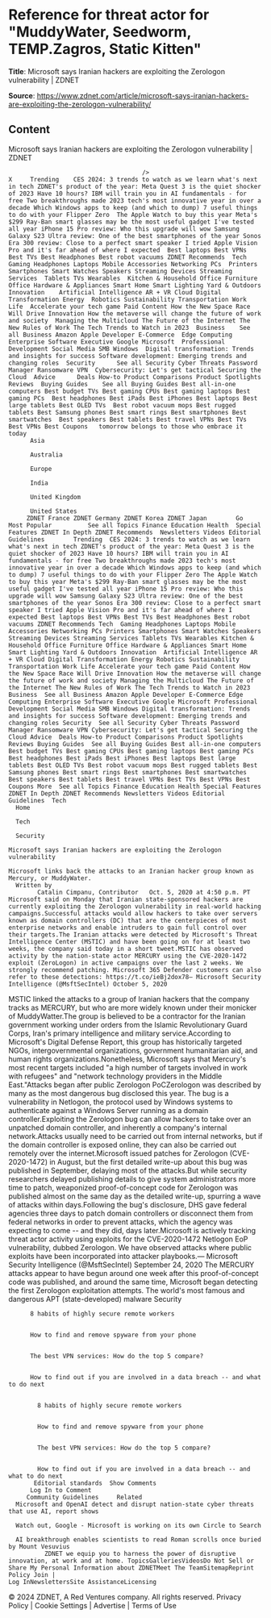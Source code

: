 # Reference for threat actor for "MuddyWater, Seedworm, TEMP.Zagros, Static Kitten"

**Title**: Microsoft says Iranian hackers are exploiting the Zerologon vulnerability | ZDNET

**Source**: https://www.zdnet.com/article/microsoft-says-iranian-hackers-are-exploiting-the-zerologon-vulnerability/

## Content




Microsoft says Iranian hackers are exploiting the Zerologon vulnerability | ZDNET


                                         />                                                                                                                                                                                                     X     Trending    CES 2024: 3 trends to watch as we learn what's next in tech ZDNET's product of the year: Meta Quest 3 is the quiet shocker of 2023 Have 10 hours? IBM will train you in AI fundamentals - for free Two breakthroughs made 2023 tech's most innovative year in over a decade Which Windows apps to keep (and which to dump) 7 useful things to do with your Flipper Zero  The Apple Watch to buy this year Meta's $299 Ray-Ban smart glasses may be the most useful gadget I've tested all year iPhone 15 Pro review: Who this upgrade will wow Samsung Galaxy S23 Ultra review: One of the best smartphones of the year Sonos Era 300 review: Close to a perfect smart speaker I tried Apple Vision Pro and it's far ahead of where I expected  Best laptops Best VPNs Best TVs Best Headphones Best robot vacuums ZDNET Recommends  Tech    Gaming Headphones Laptops Mobile Accessories Networking PCs  Printers Smartphones Smart Watches Speakers Streaming Devices Streaming Services  Tablets TVs Wearables  Kitchen & Household Office Furniture Office Hardware & Appliances Smart Home Smart Lighting Yard & Outdoors  Innovation    Artificial Intelligence AR + VR Cloud Digital Transformation Energy  Robotics Sustainability Transportation Work Life  Accelerate your tech game Paid Content How the New Space Race Will Drive Innovation How the metaverse will change the future of work and society  Managing the Multicloud The Future of the Internet The New Rules of Work The Tech Trends to Watch in 2023  Business    See all Business Amazon Apple Developer E-Commerce  Edge Computing Enterprise Software Executive Google Microsoft  Professional Development Social Media SMB Windows  Digital transformation: Trends and insights for success Software development: Emerging trends and changing roles  Security      See all Security Cyber Threats Password Manager Ransomware VPN  Cybersecurity: Let's get tactical Securing the Cloud  Advice      Deals How-to Product Comparisons Product Spotlights Reviews  Buying Guides    See all Buying Guides Best all-in-one computers Best budget TVs Best gaming CPUs Best gaming laptops Best gaming PCs  Best headphones Best iPads Best iPhones Best laptops Best large tablets Best OLED TVs  Best robot vacuum mops Best rugged tablets Best Samsung phones Best smart rings Best smartphones Best smartwatches  Best speakers Best tablets Best travel VPNs Best TVs Best VPNs Best Coupons   tomorrow belongs to those who embrace it today       
          Asia
        
          Australia
        
          Europe
        
          India
        
          United Kingdom
        
          United States
         ZDNET France ZDNET Germany ZDNET Korea ZDNET Japan        Go  Most Popular          See all Topics Finance Education Health  Special Features ZDNET In Depth ZDNET Recommends  Newsletters Videos Editorial Guidelines        Trending  CES 2024: 3 trends to watch as we learn what's next in tech ZDNET's product of the year: Meta Quest 3 is the quiet shocker of 2023 Have 10 hours? IBM will train you in AI fundamentals - for free Two breakthroughs made 2023 tech's most innovative year in over a decade Which Windows apps to keep (and which to dump) 7 useful things to do with your Flipper Zero The Apple Watch to buy this year Meta's $299 Ray-Ban smart glasses may be the most useful gadget I've tested all year iPhone 15 Pro review: Who this upgrade will wow Samsung Galaxy S23 Ultra review: One of the best smartphones of the year Sonos Era 300 review: Close to a perfect smart speaker I tried Apple Vision Pro and it's far ahead of where I expected Best laptops Best VPNs Best TVs Best Headphones Best robot vacuums ZDNET Recommends Tech  Gaming Headphones Laptops Mobile Accessories Networking PCs Printers Smartphones Smart Watches Speakers Streaming Devices Streaming Services Tablets TVs Wearables Kitchen & Household Office Furniture Office Hardware & Appliances Smart Home Smart Lighting Yard & Outdoors Innovation  Artificial Intelligence AR + VR Cloud Digital Transformation Energy Robotics Sustainability Transportation Work Life Accelerate your tech game Paid Content How the New Space Race Will Drive Innovation How the metaverse will change the future of work and society Managing the Multicloud The Future of the Internet The New Rules of Work The Tech Trends to Watch in 2023 Business  See all Business Amazon Apple Developer E-Commerce Edge Computing Enterprise Software Executive Google Microsoft Professional Development Social Media SMB Windows Digital transformation: Trends and insights for success Software development: Emerging trends and changing roles Security  See all Security Cyber Threats Password Manager Ransomware VPN Cybersecurity: Let's get tactical Securing the Cloud Advice  Deals How-to Product Comparisons Product Spotlights Reviews Buying Guides  See all Buying Guides Best all-in-one computers Best budget TVs Best gaming CPUs Best gaming laptops Best gaming PCs Best headphones Best iPads Best iPhones Best laptops Best large tablets Best OLED TVs Best robot vacuum mops Best rugged tablets Best Samsung phones Best smart rings Best smartphones Best smartwatches Best speakers Best tablets Best travel VPNs Best TVs Best VPNs Best Coupons More  See all Topics Finance Education Health Special Features ZDNET In Depth ZDNET Recommends Newsletters Videos Editorial Guidelines  Tech     
      Home
    
      Tech
    
      Security
      
    Microsoft says Iranian hackers are exploiting the Zerologon vulnerability
   
    Microsoft links back the attacks to an Iranian hacker group known as Mercury, or MuddyWater.
      Written by 
            Catalin Cimpanu, Contributor   Oct. 5, 2020 at 4:50 p.m. PT                          Microsoft said on Monday that Iranian state-sponsored hackers are currently exploiting the Zerologon vulnerability in real-world hacking campaigns.Successful attacks would allow hackers to take over servers known as domain controllers (DC) that are the centerpieces of most enterprise networks and enable intruders to gain full control over their targets.The Iranian attacks were detected by Microsoft's Threat Intelligence Center (MSTIC) and have been going on for at least two weeks, the company said today in a short tweet.MSTIC has observed activity by the nation-state actor MERCURY using the CVE-2020-1472 exploit (ZeroLogon) in active campaigns over the last 2 weeks. We strongly recommend patching. Microsoft 365 Defender customers can also refer to these detections: https://t.co/ieBj2dox78— Microsoft Security Intelligence (@MsftSecIntel) October 5, 2020
MSTIC linked the attacks to a group of Iranian hackers that the company tracks as MERCURY, but who are more widely known under their monicker of MuddyWatter.The group is believed to be a contractor for the Iranian government working under orders from the Islamic Revolutionary Guard Corps, Iran's primary intelligence and military service.According to Microsoft's Digital Defense Report, this group has historically targeted NGOs, intergovernmental organizations, government humanitarian aid, and human rights organizations.Nonetheless, Microsoft says that Mercury's most recent targets included "a high number of targets involved in work with refugees" and "network technology providers in the Middle East."Attacks began after public Zerologon PoCZerologon was described by many as the most dangerous bug disclosed this year. The bug is a vulnerability in Netlogon, the protocol used by Windows systems to authenticate against a Windows Server running as a domain controller.Exploiting the Zerologon bug can allow hackers to take over an unpatched domain controller, and inherently a company's internal network.Attacks usually need to be carried out from internal networks, but if the domain controller is exposed online, they can also be carried out remotely over the internet.Microsoft issued patches for Zerologon (CVE-2020-1472) in August, but the first detailed write-up about this bug was published in September, delaying most of the attacks.But while security researchers delayed publishing details to give system administrators more time to patch, weaponized proof-of-concept code for Zerologon was published almost on the same day as the detailed write-up, spurring a wave of attacks within days.Following the bug's disclosure, DHS gave federal agencies three days to patch domain controllers or disconnect them from federal networks in order to prevent attacks, which the agency was expecting to come -- and they did, days later.Microsoft is actively tracking threat actor activity using exploits for the CVE-2020-1472 Netlogon EoP vulnerability, dubbed Zerologon. We have observed attacks where public exploits have been incorporated into attacker playbooks.— Microsoft Security Intelligence (@MsftSecIntel) September 24, 2020
The MERCURY attacks appear to have begun around one week after this proof-of-concept code was published, and around the same time, Microsoft began detecting the first Zerologon exploitation attempts.
    The world's most famous and dangerous APT (state-developed) malware
                    Security    

          8 habits of highly secure remote workers
         

          How to find and remove spyware from your phone
         

          The best VPN services: How do the top 5 compare?
         

          How to find out if you are involved in a data breach -- and what to do next
            

            8 habits of highly secure remote workers
           

            How to find and remove spyware from your phone
           

            The best VPN services: How do the top 5 compare?
           

            How to find out if you are involved in a data breach -- and what to do next
           Editorial standards  Show Comments  
          Log In to Comment
         Community Guidelines     Related   
      Microsoft and OpenAI detect and disrupt nation-state cyber threats that use AI, report shows
      
      Watch out, Google - Microsoft is working on its own Circle to Search
      
      AI breakthrough enables scientists to read Roman scrolls once buried by Mount Vesuvius
              ZDNET we equip you to harness the power of disruptive innovation, at work and at home. TopicsGalleriesVideosDo Not Sell or Share My Personal Information about ZDNETMeet The TeamSitemapReprint Policy Join |
    Log InNewslettersSite AssistanceLicensing     
  © 2024 ZDNET, A Red Ventures company. All rights reserved.
 Privacy Policy |
  Cookie Settings |
  Advertise |
  Terms of Use 


